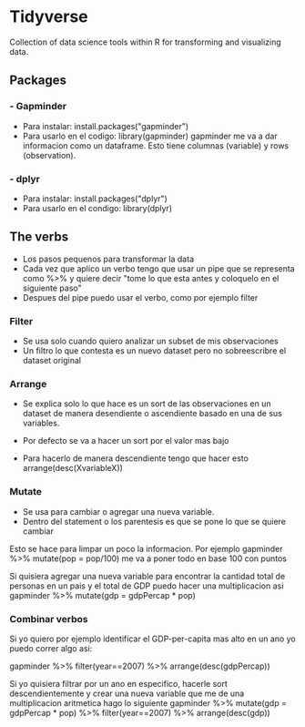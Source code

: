 # Tidyverse

Collection of data science tools within R for transforming and visualizing data. 



## Packages

### - Gapminder

- Para instalar: install.packages("gapminder")
- Para usarlo en el codigo: library(gapminder)
    gapminder me va a dar informacion como un dataframe. Esto tiene columnas (variable) y rows (observation).

### - dplyr

- Para instalar: install.packages("dplyr")
- Para usarlo en el condigo: library(dplyr)


## The verbs
- Los pasos pequenos para transformar la data
- Cada vez que aplico un verbo tengo que usar un pipe que se representa como %>% y quiere decir "tome lo que esta antes y coloquelo en el siguiente paso"
- Despues del pipe puedo usar el verbo, como por ejemplo filter


### Filter
- Se usa solo cuando quiero analizar un subset de mis observaciones
- Un filtro lo que contesta es un nuevo dataset pero no sobreescribre el dataset original


### Arrange
- Se explica solo lo que hace es un sort de las observaciones en un dataset de manera desendiente o ascendiente basado en una de sus variables.

- Por defecto se va a hacer un sort por el valor mas bajo
- Para hacerlo de manera descendiente tengo que hacer esto arrange(desc(XvariableX))

### Mutate 
- Se usa para cambiar o agregar una nueva variable.
- Dentro del statement o los parentesis es que se pone lo que se quiere cambiar

Esto se hace para limpar un poco la informacion. Por ejemplo gapminder %>%
  mutate(pop = pop/100) me va a poner todo en base 100 con puntos

Si quisiera agregar una nueva variable para encontrar la cantidad total de personas en un pais y el total de GDP puedo hacer una multiplicacion asi
gapminder %>%
  mutate(gdp = gdpPercap * pop) 


### Combinar verbos
Si yo quiero por ejemplo identificar el GDP-per-capita mas alto en un ano yo puedo correr algo asi:

gapminder %>%
filter(year==2007) %>% arrange(desc(gdpPercap))

Si yo quisiera filtrar por un ano en especifico, hacerle sort descendientemente y crear una nueva variable que me de una multiplicacion aritmetica hago lo siguiente
gapminder %>%
  mutate(gdp = gdpPercap * pop) %>%
  filter(year==2007) %>%
  arrange(desc(gdp))

